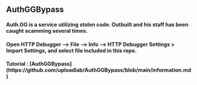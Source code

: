## AuthGGBypass

<h4 align="left"> Auth.GG is a service utilizing stolen code. Outbuilt and his staff has been caught scamming several times. <h4>
<h4 align="left"> Open HTTP Debugger --> File --> Info --> HTTP Debugger Settings > Import Settings, and select file included in this repo. <h4> 
 Tutorial : [AuthGGBypass](https://github.com/uploadlab/AuthGGBypass/blob/main/information.md)
  
